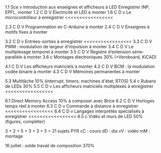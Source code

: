 1.1 Sce v   Introduction aux enseignes et afficheurs à LED       Enregistrer INP, EPFL, monter
1.2 C D V   Électricité et LED                                   à monter
1.6 C D v   Le microcontrôleur                                   à enregistrer <<<<<<<<<<<<<<<<<

2.3 C D V   Programmation en C-Arduino                           à monter
2.4 C D V   Enseignes à motifs fixes                             à monter

3.2 C D v   Entrées-sorties                                      à enregistrer <<<<<<<<<<<<<<<<<
3.3 C D V   PWM : modulation de largeur d’impulsion              à monter
3.4 C D V   Le multiplexage temporel                             à monter
3.5 C D V   Registre d’extension série-parallèle                 à monter
3.6 c       Montages électroniques                           30% (+Veroboard, KiCAD)

4.1 C D V   Les afficheurs matriciels                            à monter
4.2 C D V   BCM : la modulation codée binaire                    à monter
4.3 C D V   Mémoires permanentes                                 à monter

5.3         Multitâche                                       10% (interrupt, timers; machines d'état; RTOS)
5.4 c       Rubans de LEDs                                   30% 
5.5 C D v   Les afficheurs matriciels multiplexés                à enregistrer <<<<<<<<<<<<<<<<<

6.1         Direct Memory Access                             10% à composer avec Brice
6.2 C D V   Horloges temps réel                                  à monter
6.3 C D v   Commande à distance                                  à enregistrer <<<<<<<<<<<<<<<<<
6.4 C D v   Langages interprétés spécialisés                     à enregistrer <<<<<<<<<<<<<<<<<
6.5 c       Vidéo et murs de LED                             50% (figures, compléter)

3 + 2 + 5 + 3 + 3 + 5 = 21 sujets PYR
cC : cours
dD : dia
vV : vidéo
mM : montage

16 juillet : solde travail de composition                   370%


